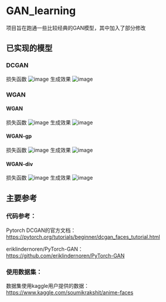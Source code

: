 # GAN_learning
项目旨在跑通一些比较经典的GAN模型，其中加入了部分修改



## 已实现的模型
### DCGAN
损失函数
![image](https://user-images.githubusercontent.com/40969794/125088843-62df8f00-e100-11eb-9125-3fad43957ccd.png)
生成效果
![image](https://user-images.githubusercontent.com/40969794/125088939-7d196d00-e100-11eb-9533-a1e1e9d1077d.png)


### WGAN
#### WGAN
损失函数
![image](https://user-images.githubusercontent.com/40969794/125089063-9d492c00-e100-11eb-88c4-edd5df47a154.png)
生成效果
![image](https://user-images.githubusercontent.com/40969794/125089087-a3d7a380-e100-11eb-93c2-ab576433de21.png)

#### WGAN-gp
损失函数
![image](https://user-images.githubusercontent.com/40969794/125089272-d71a3280-e100-11eb-8ccf-bb8d261781d0.png)
生成效果
![image](https://user-images.githubusercontent.com/40969794/125089458-fadd7880-e100-11eb-96a8-af6bba6572e6.png)

#### WGAN-div
损失函数
![image](https://user-images.githubusercontent.com/40969794/125089698-2b251700-e101-11eb-9c68-7906d654cead.png)
生成效果
![image](https://user-images.githubusercontent.com/40969794/125089744-32e4bb80-e101-11eb-9725-781a2bdb0c36.png)


## 主要参考
### 代码参考：
Pytorch DCGAN的官方文档：
https://pytorch.org/tutorials/beginner/dcgan_faces_tutorial.html

eriklindernoren/PyTorch-GAN：
https://github.com/eriklindernoren/PyTorch-GAN

### 使用数据集：
数据集使用kaggle用户提供的数据：
https://www.kaggle.com/soumikrakshit/anime-faces
